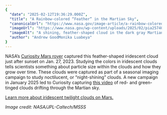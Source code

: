 ```yaml
---
{
  "date": "2025-02-12T19:36:29.000Z",
  "title": "A Rainbow-colored “Feather” in the Martian Sky",
  "canonicalUrl": "https://www.nasa.gov/image-article/a-rainbow-colored-feather-in-the-martian-sky/",
  "imageUrl": "https://www.nasa.gov/wp-content/uploads/2025/02/pia25740orig.jpg",
  "imageAlt": "A shining, feather-shaped cloud in the dark gray Martian sky. The cloud is white, with a faint rainbow tint.",
  "author": "Andrew GoodMonika Luabeya"
}
---
```


NASA’s [Curiosity Mars rover](https://science.nasa.gov/mission/msl-curiosity/) captured this feather-shaped iridescent cloud just after sunset on Jan. 27, 2023. Studying the colors in iridescent clouds tells scientists something about particle size within the clouds and how they grow over time. These clouds were captured as part of a seasonal imaging campaign to study noctilucent, or “night-shining” clouds. A new campaign in January 2025 led to Curiosity capturing [this video](https://www.nasa.gov/missions/mars-science-laboratory/nasas-curiosity-rover-captures-colorful-clouds-drifting-over-mars/) of red- and green-tinged clouds drifting through the Martian sky.

[Learn more about iridescent twilight clouds on Mars.](https://www.nasa.gov/missions/mars-science-laboratory/nasas-curiosity-rover-captures-colorful-clouds-drifting-over-mars/)

_Image credit: NASA/JPL-Caltech/MSSS_

